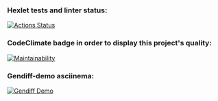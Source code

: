 ### Hexlet tests and linter status:

[![Actions Status](https://github.com/karinatimm/frontend-project-46/actions/workflows/hexlet-check.yml/badge.svg)](https://github.com/karinatimm/frontend-project-46/actions)

### CodeClimate badge in order to display this project's quality:

[![Maintainability](https://api.codeclimate.com/v1/badges/bbd8041d000f45e24385/maintainability)](https://codeclimate.com/github/karinatimm/frontend-project-46/maintainability)

<!-- ### CodeClimate badge in order to generate test coverage

[![Test Coverage](https://api.codeclimate.com/v1/badges/bbd8041d000f45e24385/test_coverage)](https://codeclimate.com/github/karinatimm/frontend-project-46/test_coverage) -->

### Gendiff-demo asciinema:

[![Gendiff Demo](https://asciinema.org/a/8u7yfS1T1uHkRHLrAmKzTCtle.svg)](https://asciinema.org/a/8u7yfS1T1uHkRHLrAmKzTCtle)
